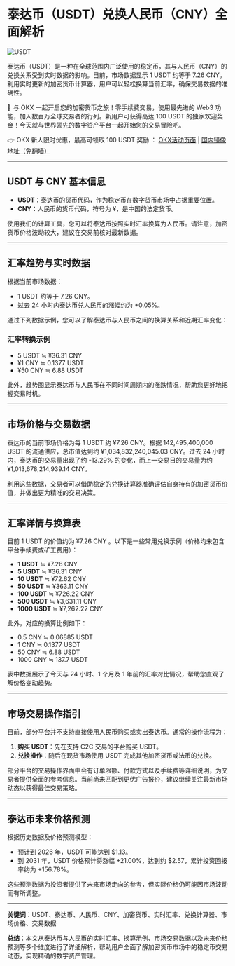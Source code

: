 # 泰达币（USDT）兑换人民币（CNY）全面解析

![USDT](https://www.jmhbdh.com/wp-content/img/53582179.webp)

泰达币（USDT）是一种在全球范围内广泛使用的稳定币，其与人民币（CNY）的兑换关系受到实时数据的影响。目前，市场数据显示 1 USDT 约等于 7.26 CNY。利用实时更新的加密货币计算器，用户可以轻松换算当前汇率，确保交易数据的准确性。

🚀 与 OKX 一起开启您的加密货币之旅！零手续费交易，使用最先进的 Web3 功能，加入数百万全球交易者的行列。新用户可获得高达 100 USDT 的独家欢迎奖金！今天就与世界领先的数字资产平台一起开始您的交易冒险吧。

👉 OKX 新人限时优惠，最高可领取 100 USDT 奖励 ： [OKX活动页面](https://bit.ly/OKXe) | [国内镜像地址（免翻墙）](https://bit.ly/okX)

---

## USDT 与 CNY 基本信息

- **USDT**：泰达币的货币代码，作为稳定币在数字货币市场中占据重要位置。
- **CNY**：人民币的货币代码，符号为 ¥，是中国的法定货币。

使用我们的计算工具，您可以将泰达币按照实时汇率换算为人民币。请注意，加密货币价格波动较大，建议在交易前核对最新数据。

---

## 汇率趋势与实时数据

根据当前市场数据：
- 1 USDT 约等于 7.26 CNY。
- 过去 24 小时内泰达币兑人民币的涨幅约为 +0.05%。

通过下列数据示例，您可以了解泰达币与人民币之间的换算关系和近期汇率变化：

### 汇率转换示例
- 5 USDT ≒ ¥36.31 CNY
- ¥1 CNY ≒ 0.1377 USDT  
- ¥50 CNY ≒ 6.88 USDT

此外，趋势图显示泰达币与人民币在不同时间周期内的涨跌情况，帮助您更好地把握交易时机。

---

## 市场价格与交易数据

泰达币的当前市场价格为每 1 USDT 约 ¥7.26 CNY。根据 142,495,400,000 USDT 的流通供应，总市值达到约 ¥1,034,832,240,045.03 CNY。过去 24 小时内，泰达币的交易量出现了约 -13.29% 的变化，而上一交易日的交易量为约 ¥1,013,678,214,939.14 CNY。

利用这些数据，交易者可以借助稳定的兑换计算器准确评估自身持有的加密货币价值，并做出更为精准的交易决策。

---

## 汇率详情与换算表

目前 1 USDT 的价值约为 ¥7.26 CNY 。以下是一些常用兑换示例（价格均未包含平台手续费或矿工费用）：

- **1 USDT** ≒ ¥7.26 CNY  
- **5 USDT** ≒ ¥36.31 CNY  
- **10 USDT** ≒ ¥72.62 CNY  
- **50 USDT** ≒ ¥363.11 CNY  
- **100 USDT** ≒ ¥726.22 CNY  
- **500 USDT** ≒ ¥3,631.11 CNY  
- **1000 USDT** ≒ ¥7,262.22 CNY  

此外，对应的换算比例如下：
- 0.5 CNY ≒ 0.06885 USDT
- 1 CNY ≒ 0.1377 USDT
- 50 CNY ≒ 6.88 USDT
- 1000 CNY ≒ 137.7 USDT

表中数据展示了今天与 24 小时、1 个月及 1 年前的汇率对比情况，帮助您直观了解价格变动趋势。

---

## 市场交易操作指引

目前，部分平台并不支持直接使用人民币购买或卖出泰达币。通常的操作流程为：
1. **购买 USDT**：先在支持 C2C 交易的平台购买 USDT。
2. **兑换操作**：随后在现货市场使用 USDT 完成其他加密货币或法币的兑换。

部分平台的交易操作界面中会有订单限额、付款方式以及手续费等详细说明，为交易者提供全面的参考信息。当前尚未匹配到更优广告报价，建议继续关注最新市场动态以获得最佳交易策略。

---

## 泰达币未来价格预测

根据历史数据及价格预测模型：
- 预计到 2026 年，USDT 可能达到 $1.13。
- 到 2031 年，USDT 价格预计将涨幅 +21.00%，达到约 $2.57，累计投资回报率约为 +156.78%。

这些预测数据为投资者提供了未来市场走向的参考，但实际价格仍可能因市场波动而有所调整。

---

**关键词**：USDT、泰达币、人民币、CNY、加密货币、实时汇率、兑换计算器、市场价格、交易数据

**总结**：本文从泰达币与人民币的实时汇率、换算示例、市场交易数据以及未来价格预测等多个维度进行了详细解析，帮助用户全面了解加密货币市场中的稳定币交易动态，实现精确的数字资产管理。